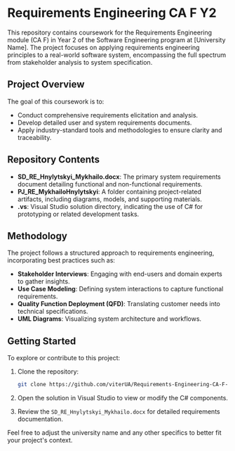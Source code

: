 # Requirements Engineering CA F Y2

This repository contains coursework for the Requirements Engineering module (CA F) in Year 2 of the Software Engineering program at \[University Name]. The project focuses on applying requirements engineering principles to a real-world software system, encompassing the full spectrum from stakeholder analysis to system specification.

## Project Overview

The goal of this coursework is to:

* Conduct comprehensive requirements elicitation and analysis.
* Develop detailed user and system requirements documents.
* Apply industry-standard tools and methodologies to ensure clarity and traceability.

## Repository Contents

* **SD\_RE\_Hnylytskyi\_Mykhailo.docx**: The primary system requirements document detailing functional and non-functional requirements.
* **PJ\_RE\_MykhailoHnylytskyi**: A folder containing project-related artifacts, including diagrams, models, and supporting materials.
* **.vs**: Visual Studio solution directory, indicating the use of C# for prototyping or related development tasks.

## Methodology

The project follows a structured approach to requirements engineering, incorporating best practices such as:

* **Stakeholder Interviews**: Engaging with end-users and domain experts to gather insights.
* **Use Case Modeling**: Defining system interactions to capture functional requirements.
* **Quality Function Deployment (QFD)**: Translating customer needs into technical specifications.
* **UML Diagrams**: Visualizing system architecture and workflows.

## Getting Started

To explore or contribute to this project:

1. Clone the repository:

   ```bash
   git clone https://github.com/viterUA/Requirements-Engineering-CA-F-Y2.git
   ```

2. Open the solution in Visual Studio to view or modify the C# components.

3. Review the `SD_RE_Hnylytskyi_Mykhailo.docx` for detailed requirements documentation.

Feel free to adjust the university name and any other specifics to better fit your project's context.

